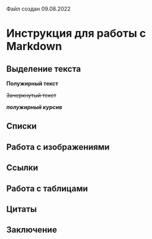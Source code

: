 Файл создан 09.08.2022
# Инструкция для работы с Markdown
## Выделение текста
**Полужирный текст**
 
~~Зачеркнутый текст~~
 
***полужирный курсив***


## Списки
## Работа с изображениями
## Ссылки
## Работа с таблицами
## Цитаты
## Заключение